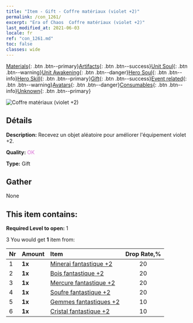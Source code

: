 ```yaml
---
title: "Item - Gift - Coffre matériaux (violet +2)"
permalink: /con_1261/
excerpt: "Era of Chaos  Coffre matériaux (violet +2)"
last_modified_at: 2021-06-03
locale: fr
ref: "con_1261.md"
toc: false
classes: wide
---
```

 [Materials](/ItemsFR/){: .btn .btn--primary}[Artifacts](/ItemsFR/Artifacts/){: .btn .btn--success}[Unit Soul](/ItemsFR/UnitSoul/){: .btn .btn--warning}[Unit Awakening](/ItemsFR/UnitAwakening/){: .btn .btn--danger}[Hero Soul](/ItemsFR/HeroSoul/){: .btn .btn--info}[Hero Skill](/ItemsFR/HeroSkill/){: .btn .btn--primary}[Gift](/ItemsFR/Gift/){: .btn .btn--success}[Event related](/ItemsFR/Events/){: .btn .btn--warning}[Avatars](/ItemsFR/Avatars/){: .btn .btn--danger}[Consumables](/ItemsFR/Consumables/){: .btn .btn--info}[Unknown](/ItemsFR/Unknown/){: .btn .btn--primary}

 ![Coffre matériaux (violet +2)](/images/t/i_304002.png)

## Détails
 **Description:** Recevez un objet aléatoire pour améliorer l'équipement violet +2.

 **Quality:** <span style="color: #DA70D6">OK</span>

 **Type:** Gift

## Gather

  None

## This item contains:

 **Required Level to open:** 1

 3 You would get **1** item  from:

  | Nr | Amount |     Item    | Drop Rate,% |
  |:---|:-------|:------------|:---------:|
  | 1 |  **1x** | [Minerai fantastique +2](/ItemsFR/mat_47/) | 20 | 
  | 2 |  **1x** | [Bois fantastique +2](/ItemsFR/mat_48/) | 20 | 
  | 3 |  **1x** | [Mercure fantastique +2](/ItemsFR/mat_49/) | 20 | 
  | 4 |  **1x** | [Soufre fantastique +2](/ItemsFR/mat_50/) | 20 | 
  | 5 |  **1x** | [Gemmes fantastiques +2](/ItemsFR/mat_51/) | 10 | 
  | 6 |  **1x** | [Cristal fantastique +2](/ItemsFR/mat_52/) | 10 | 
